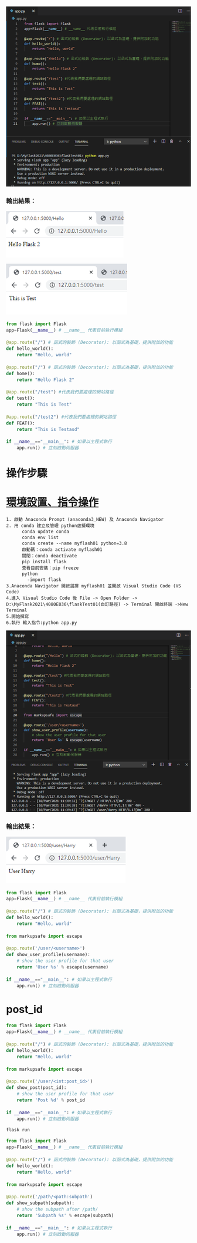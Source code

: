 ![2.伺服網頁程式設計](https://github.com/ChengHan16/Cs4high_4080E036/blob/master/image/2.%E4%BC%BA%E6%9C%8D%E7%B6%B2%E9%A0%81%E7%A8%8B%E5%BC%8F%E8%A8%AD%E8%A8%88.PNG)

### 輸出結果：
![伺服網頁程式設計-結果1](https://github.com/ChengHan16/Cs4high_4080E036/blob/master/image/2.%E4%BC%BA%E6%9C%8D%E7%B6%B2%E9%A0%81%E7%A8%8B%E5%BC%8F%E8%A8%AD%E8%A8%88-%E7%B5%90%E6%9E%9C1.PNG)

![伺服網頁程式設計-結果2](https://github.com/ChengHan16/Cs4high_4080E036/blob/master/image/2.%E4%BC%BA%E6%9C%8D%E7%B6%B2%E9%A0%81%E7%A8%8B%E5%BC%8F%E8%A8%AD%E8%A8%88-%E7%B5%90%E6%9E%9C2.PNG)
```python
from flask import Flask
app=Flask(__name__) # __name__ 代表目前執行模組

@app.route("/") # 函式的裝飾 (Decorator): 以函式為基礎，提供附加的功能
def hello_world():
    return "Hello, world" 

@app.route("/") # 函式的裝飾 (Decorator): 以函式為基礎，提供附加的功能
def home():
    return "Hello Flask 2" 

@app.route("/test") #代表我們要處理的網站路徑
def test():
    return "This is Test"

@app.route("/test2") #代表我們要處理的網站路徑
def FEAT():
    return "This is Testasd"

if __name__=="__main__": # 如果以主程式執行
    app.run() # 立刻啟動伺服器
```
# 操作步驟
# [環境設置、指令操作](https://github.com/ChengHan16/Cs4high_4080E036/blob/master/%E4%BC%BA%E6%9C%8D%E7%B6%B2%E9%A0%81%E7%A8%8B%E5%BC%8F%E8%A8%AD%E8%A8%88%E3%80%8A109-2%E3%80%8B/%E8%99%9B%E6%93%AC%E7%92%B0%E5%A2%83%E6%9E%B6%E8%A8%AD.md "環境設置、指令操作")
```
1. 啟動 Anaconda Prompt (anaconda3_NEW) 及 Anaconda Navigator
2. 用 conda 建立及管理 python虛擬環境
      conda update conda
      conda env list
      conda create --name myflash01 python=3.8
      啟動碼：conda activate myflash01
      關閉：conda deactivate
      pip install flask
      查看目前安裝：pip freeze
      python 
        -import flask 
3.Anaconda Navigator 開啟選擇 myflash01 並開啟 Visual Studio Code (VS Code)
4.進入 Visual Studio Code 後 File -> Open Folder -> D:\MyFlask2021\4080E036\flaskTest01(自訂路徑) -> Terminal 開啟終端 ->New Terminal
5.開始撰寫
6.執行 輸入指令:python app.py
```
![伺服網頁程式設計USER名稱](https://github.com/ChengHan16/Cs4high_4080E036/blob/master/image/2.%E4%BC%BA%E6%9C%8D%E7%B6%B2%E9%A0%81%E7%A8%8B%E5%BC%8F%E8%A8%AD%E8%A8%883.PNG)

### 輸出結果：
![伺服網頁程式設計USER名稱](https://github.com/ChengHan16/Cs4high_4080E036/blob/master/image/2.%E4%BC%BA%E6%9C%8D%E7%B6%B2%E9%A0%81%E7%A8%8B%E5%BC%8F%E8%A8%AD%E8%A8%88-%E7%B5%90%E6%9E%9C3.PNG)
```python
from flask import Flask
app=Flask(__name__) # __name__ 代表目前執行模組

@app.route("/") # 函式的裝飾 (Decorator): 以函式為基礎，提供附加的功能
def hello_world():
    return "Hello, world" 

from markupsafe import escape

@app.route('/user/<username>')
def show_user_profile(username):
    # show the user profile for that user
    return 'User %s' % escape(username)

if __name__=="__main__": # 如果以主程式執行
    app.run() # 立刻啟動伺服器
```
# post_id
```python
from flask import Flask
app=Flask(__name__) # __name__ 代表目前執行模組

@app.route("/") # 函式的裝飾 (Decorator): 以函式為基礎，提供附加的功能
def hello_world():
    return "Hello, world" 

from markupsafe import escape

@app.route('/user/<int:post_id>')
def show_post(post_id):
    # show the user profile for that user
    return 'Post %d' % post_id

if __name__=="__main__": # 如果以主程式執行
    app.run() # 立刻啟動伺服器
```
```
flask run
```
```python
from flask import Flask
app=Flask(__name__) # __name__ 代表目前執行模組

@app.route("/") # 函式的裝飾 (Decorator): 以函式為基礎，提供附加的功能
def hello_world():
    return "Hello, world" 

from markupsafe import escape

@app.route('/path/<path:subpath')
def show_subpath(subpath):
    # show the subpath after /path/
    return 'Subpath %s' % escape(subpath)

if __name__=="__main__": # 如果以主程式執行
    app.run() # 立刻啟動伺服器
```

